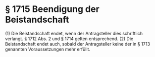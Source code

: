 # § 1715 Beendigung der Beistandschaft
(1) Die Beistandschaft endet, wenn der Antragsteller dies schriftlich verlangt. § 1712 Abs. 2 und § 1714 gelten entsprechend.
(2) Die Beistandschaft endet auch, sobald der Antragsteller keine der in § 1713 genannten Voraussetzungen mehr erfüllt.